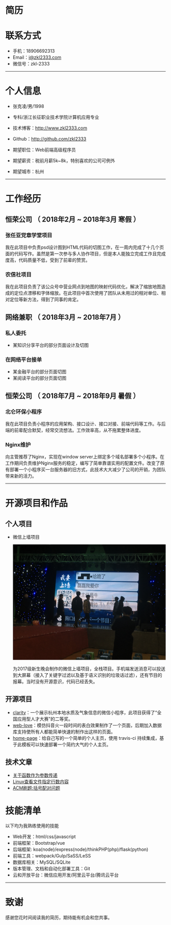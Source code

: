# 简历

# 联系方式

- 手机：18906692313
- Email：i@zkl2333.com
- 微信号：zkl-2333

---

# 个人信息

 - 张克凌/男/1998 
 - 专科/浙江长征职业技术学院计算机应用专业
 - 技术博客：http://www.zkl2333.com
 - Github：http://github.com/zkl2333

 - 期望职位：Web前端高级程序员
 - 期望薪资：税前月薪5k~8k，特别喜欢的公司可例外
 - 期望城市：杭州

---

# 工作经历

## 恒荣公司 （ 2018年2月 ~ 2018年3月 寒假 ）

### 张任亚党章学堂项目
我在此项目中负责psd设计图到HTML代码的切图工作，在一周内完成了十几个页面的代码写作。虽然是第一次参与多人协作项目，但是本人能独立完成工作且完成度高，代码质量不低，受到了前辈的赞赏。


### 农信社项目 
我在此项目负责了该公众号中营业网点到地图的映射代码优化，解决了缩放地图造成的定位点漂移和字体缩放。在此项目中首次使用了团队从未用过的相对单位、相对定位等新方法，得到了同事的肯定。

## 网络兼职 （ 2018年3月 ~ 2018年7月 ）

### 私人委托
- 某知识分享平台的部分页面设计及切图
### 在网络平台接单
- 某金融平台的部分页面切图
- 某阅读平台的部分页面切图

## 恒荣公司 （ 2018年7月 ~ 2018年9月 暑假 ）

### 北仑环保小程序 
我在此项目负责小程序的应用架构、接口设计、接口对接、前端代码等工作。与后端的前辈配合默契，经常交流想法。工作效率高，从不拖累整体进度。


### Nginx维护
向主管推荐了Nginx，实现在window server上绑定多个域名部署多个小程序。在工作期间负责维护Nginx服务的稳定，编写了简单靠谱实用的配置文件。改变了原有部署一个小程序买一台服务器的旧方式，此技术大大减少了公司的开销，为团队带来新的活力。

---

# 开源项目和作品
## 个人项目

- 微信上墙项目

    ![截图](https://github.com/zkl2333/resume/blob/master/wxsq.jpeg)

    为2017级新生晚会制作的微信上墙项目，全栈项目。手机端发送消息可以投送到大屏幕（接入了关键字过滤以及基于语义识别的垃圾话过滤），还有节目的报幕。当时没有开源意识，代码已经丢失。

## 开源项目

 - [clarity](https://github.com/zkl2333/wxapp-clarity)：一个展示杭州本地水质及气象信息的微信小程序，此项目获得了“全国应用型人才大赛”的二等奖。
 - [web-love](https://github.com/zkl2333/web-love)：模仿抖音火一段时间的表白效果制作了一个页面，后期加入数据库支持使所有人都能简单快速的制作出这样的页面。
 - [home-page](https://github.com/zkl2333/home-page)：给自己写的一个简单的个人主页，使用 travis-ci 持续集成，基于此模板可以快速部署一个简约大气的个人主页。

## 技术文章

- [关于函数作为参数传递](https://www.zkl2333.com/1987.html)
- [Linux查看文件指定行数内容](https://www.zkl2333.com/1997.html)
- [ACM刷题:括号配对问题](https://www.zkl2333.com/1900.html)

# 技能清单

以下均为我熟练使用的技能

- Web开发：html/css/javascript
- 前端框架：Bootstrap/vue
- 后端框架: koa(node)/express(node)/thinkPHP(php)/flask(python)
- 前端工具：webpack/Gulp/SaSS/LeSS
- 数据库相关：MySQL/SQLite
- 版本管理、文档和自动化部署工具：Git
- 云和开放平台：微信应用开发/阿里云平台/腾讯云平台

---

# 致谢
感谢您花时间阅读我的简历，期待能有机会和您共事。
